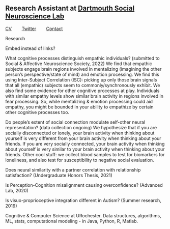 ## Research Assistant at [Dartmouth Social Neuroscience Lab](http://www.dartmouth-socialneurolab.com)
[CV](https://drive.google.com/file/d/1re4ELCf2sCyWzUF3h9sbAehXcIgBKgx4/view?usp=sharing)&nbsp;&nbsp;&nbsp;&nbsp;&nbsp;&nbsp;&nbsp;&nbsp;[Twitter](https://twitter.com/SiddhantIyer6)&nbsp;&nbsp;&nbsp;&nbsp;&nbsp;&nbsp;&nbsp;&nbsp;[Contact](mailto:siddhant.kumar.iyer@gmail.com)  

Research

Embed instead of links?

What cognitive processes distinguish empathic individuals? (submitted to Social & Affective Neuroscience Society, 2022)
We find that empathic subjects engage brain regions involved in mentalizing (imagining the other person’s perspective/state of mind) and emotion processing. We find this using Inter-Subject Correlation (ISC): picking up only those brain signals that all (empathic) subjects seem to commonly/synchronously exhibit.
We also find some evidence for other cognitive processes at play. Individuals with similar empathy levels show similar brain activity in regions involved in fear processing. So, while mentalizing & emotion processing could aid empathy, you might be bounded in your ability to empathize by certain other cognitive processes too.

Do people’s extent of social connection modulate self-other neural representation? (data collection ongoing)
We hypothesize that if you are socially disconnected or lonely, your brain activity when thinking about yourself is very different from your brain activity when thinking about your friends. If you are very socially connected, your brain activity when thinking about yourself is very similar to your brain activity when thinking about your friends. Other cool stuff: we collect blood samples to test for biomarkers for loneliness, and also test for susceptibility to negative social evaluation.

Does neural similarity with a partner correlation with relationship satisfaction? (Undergraduate Honors Thesis, 2021)


Is Perception-Cognition misalignment causing overconfidence? (Advanced Lab, 2020)


Is visuo-proprioceptive integration different in Autism? (Summer research, 2019)

Cognitive & Computer Science at URochester. Data structures, algorithms, ML, stats, computational modeling - in Java, Python, R, Matlab.
